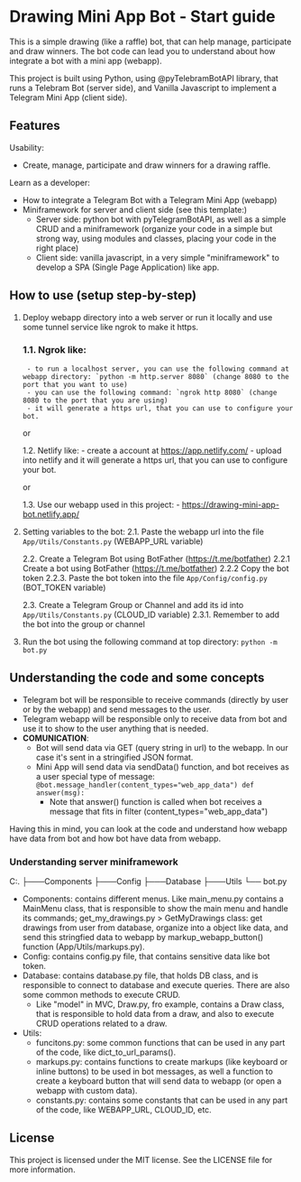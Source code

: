 # Drawing Mini App Bot - Start guide

This is a simple drawing (like a raffle) bot, that can help manage, participate and draw winners.
The bot code can lead you to understand about how integrate a bot with a mini app (webapp).

This project is built using Python, using @pyTelebramBotAPI library, that runs a Telebram Bot (server side), and Vanilla Javascript to implement a Telegram Mini App (client side).

## Features
Usability:
- Create, manage, participate and draw winners for a drawing raffle.

Learn as a developer:
- How to integrate a Telegram Bot with a Telegram Mini App (webapp)
- Miniframework for server and client side (see this template:)
    - Server side: python bot with pyTelegramBotAPI, as well as a simple CRUD and a miniframework (organize your code in a simple but strong way, using modules and classes, placing your code in the right place)
    - Client side: vanilla javascript, in a very simple "miniframework" to develop a SPA (Single Page Application) like app.

## How to use (setup step-by-step)

1. Deploy webapp directory into a web server or run it locally and use some tunnel service like ngrok to make it https.
    ### 1.1. Ngrok like:
        - to run a localhost server, you can use the following command at webapp directory: `python -m http.server 8080` (change 8080 to the port that you want to use)
        - you can use the following command: `ngrok http 8080` (change 8080 to the port that you are using)
        - it will generate a https url, that you can use to configure your bot.

    or

    1.2. Netlify like:
        - create a account at https://app.netlify.com/
        - upload into netlify and it will generate a https url, that you can use to configure your bot.

    or

    1.3. Use our webapp used in this project:
        - https://drawing-mini-app-bot.netlify.app/

2. Setting variables to the bot:
    2.1. Paste the webapp url into the file `App/Utils/Constants.py` (WEBAPP_URL variable)

    2.2. Create a Telegram Bot using BotFather (https://t.me/botfather)
        2.2.1 Create a bot using BotFather (https://t.me/botfather)
        2.2.2 Copy the bot token
        2.2.3. Paste the bot token into the file `App/Config/config.py` (BOT_TOKEN variable)

    2.3. Create a Telegram Group or Channel and add its id into `App/Utils/Constants.py` (CLOUD_ID variable)
        2.3.1. Remember to add the bot into the group or channel

3. Run the bot using the following command at top directory: `python -m bot.py`



## Understanding the code and some concepts

- Telegram bot will be responsible to receive commands (directly by user or by the webapp) and send messages to the user.
- Telegram webapp will be responsible only to receive data from bot and use it to show to the user anything that is needed.
- **COMUNICATION**:
    - Bot will send data via GET (query string in url) to the webapp. In our case it's sent in a stringified JSON format.
    - Mini App will send data via sendData() function, and bot receives as a user special type of message:
`@bot.message_handler(content_types="web_app_data")
    def answer(msg):`
        - Note that answer() function is called when bot receives a message that fits in filter (content_types="web_app_data")

Having this in mind, you can look at the code and understand how webapp have data from bot and how bot have data from webapp.

### Understanding server miniframework

C:.
├───Components
├───Config
├───Database
├───Utils
└── bot.py

- Components: contains different menus. Like main_menu.py contains a MainMenu class, that is responsible to show the main menu and handle its commands; get_my_drawings.py > GetMyDrawings class: get drawings from user from database, organize into a object like data, and send this stringfied data to webapp by markup_webapp_button() function (App/Utils/markups.py).
- Config: contains config.py file, that contains sensitive data like bot token.
- Database: contains database.py file, that holds DB class, and is responsible to connect to database and execute queries. There are also some common methods to execute CRUD.
    - Like "model" in MVC, Draw.py, fro example, contains a Draw class, that is responsible to hold data from a draw, and also to execute CRUD operations related to a draw.
- Utils: 
    - funcitons.py: some common functions that can be used in any part of the code, like dict_to_url_params().
    - markups.py: contains functions to create markups (like keyboard or inline buttons) to be used in bot messages, as well a function to create a keyboard button that will send data to webapp (or open a webapp with custom data).
    - constants.py: contains some constants that can be used in any part of the code, like WEBAPP_URL, CLOUD_ID, etc.


## License
This project is licensed under the MIT license. See the LICENSE file for more information.